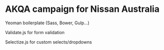 # AKQA campaign for Nissan Australia

Yeoman boilerplate (Sass, Bower, Gulp...)

Validate.js for form validation

Selectize.js for custom selects/dropdowns


